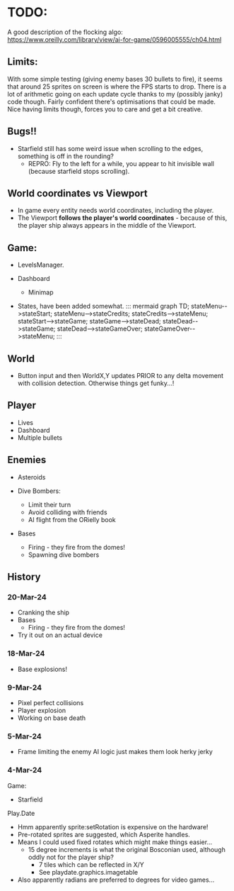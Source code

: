 # TODO:

A good description of the flocking algo: https://www.oreilly.com/library/view/ai-for-game/0596005555/ch04.html

## Limits:

With some simple testing (giving enemy bases 30 bullets to fire), it seems that around 25 sprites on screen is where the FPS starts to drop.
There is a lot of arithmetic going on each update cycle thanks to my (possibly janky) code though. Fairly confident there's optimisations that could be made.
Nice having limits though, forces you to care and get a bit creative.

## Bugs!!

- Starfield still has some weird issue when scrolling to the edges, something is off in the rounding?
    - REPRO: Fly to the left for a while, you appear to hit invisible wall (because starfield stops scrolling).

## World coordinates vs Viewport

- In game every entity needs world coordinates, including the player.
- The Viewport **follows the player's world coordinates** - because of this, the player ship always appears in the middle of the Viewport.

## Game:
- LevelsManager.
- Dashboard
    - Minimap

- States, have been added somewhat.
::: mermaid
graph TD;
    stateMenu-->stateStart;
    stateMenu-->stateCredits;
    stateCredits-->stateMenu;
    stateStart-->stateGame;
    stateGame-->stateDead;
    stateDead-->stateGame;
    stateDead-->stateGameOver;
    stateGameOver-->stateMenu;
:::

## World
- Button input and then WorldX,Y updates PRIOR to any delta movement with collision detection. Otherwise things get funky...!

## Player
- Lives
- Dashboard
- Multiple bullets

## Enemies
- Asteroids

- Dive Bombers:
    - Limit their turn
    - Avoid colliding with friends
    - AI flight from the ORielly book

- Bases
    - Firing - they fire from the domes!
    - Spawning dive bombers

## History

### 20-Mar-24

- Cranking the ship
- Bases
    - Firing - they fire from the domes!
- Try it out on an actual device

### 18-Mar-24

- Base explosions!

### 9-Mar-24

- Pixel perfect collisions
- Player explosion
- Working on base death

### 5-Mar-24

- Frame limiting the enemy AI logic just makes them look herky jerky

### 4-Mar-24

Game:
- Starfield

Play.Date
- Hmm apparently sprite:setRotation is expensive on the hardware!
- Pre-rotated sprites are suggested, which Asperite handles.
- Means I could used fixed rotates which might make things easier...
    - 15 degree increments is what the original Bosconian used, although oddly not for the player ship?
        - 7 tiles which can be reflected in X/Y
        - See playdate.graphics.imagetable
- Also apparently radians are preferred to degrees for video games...
